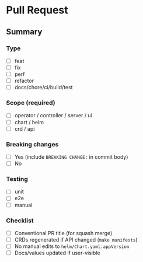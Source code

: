 # Pull Request

## Summary

<!-- What/why? Link issues. -->

### Type

- [ ] feat
- [ ] fix
- [ ] perf
- [ ] refactor
- [ ] docs/chore/ci/build/test

### Scope (required)

- [ ] operator / controller / server / ui
- [ ] chart / helm
- [ ] crd / api

### Breaking changes

- [ ] Yes (include `BREAKING CHANGE:` in commit body)
- [ ] No

### Testing

- [ ] unit
- [ ] e2e
- [ ] manual

### Checklist

- [ ] Conventional PR title (for squash merge)
- [ ] CRDs regenerated if API changed (`make manifests`)
- [ ] No manual edits to `helm/Chart.yaml:appVersion`
- [ ] Docs/values updated if user-visible
